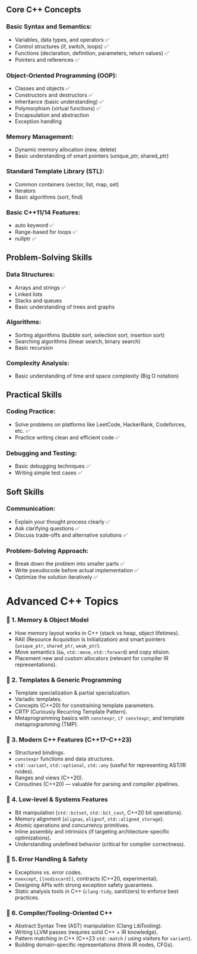 ## Core C++ Concepts

### Basic Syntax and Semantics:
- Variables, data types, and operators ✅
- Control structures (if, switch, loops) ✅
- Functions (declaration, definition, parameters, return values) ✅
- Pointers and references ✅

### Object-Oriented Programming (OOP):
- Classes and objects ✅
- Constructors and destructors ✅
- Inheritance (basic understanding) ✅
- Polymorphism (virtual functions) ✅
- Encapsulation and abstraction
- Exception handling

### Memory Management:
- Dynamic memory allocation (new, delete)
- Basic understanding of smart pointers (unique_ptr, shared_ptr)

### Standard Template Library (STL):
- Common containers (vector, list, map, set)
- Iterators
- Basic algorithms (sort, find)

### Basic C++11/14 Features:
- auto keyword ✅
- Range-based for loops ✅
- nullptr ✅

## Problem-Solving Skills

### Data Structures:
- Arrays and strings ✅
- Linked lists
- Stacks and queues
- Basic understanding of trees and graphs

### Algorithms:
- Sorting algorithms (bubble sort, selection sort, insertion sort)
- Searching algorithms (linear search, binary search)
- Basic recursion

### Complexity Analysis:
- Basic understanding of time and space complexity (Big O notation)

## Practical Skills

### Coding Practice:
- Solve problems on platforms like LeetCode, HackerRank, Codeforces, etc. ✅
- Practice writing clean and efficient code ✅

### Debugging and Testing:
- Basic debugging techniques ✅
- Writing simple test cases ✅

## Soft Skills

### Communication:
- Explain your thought process clearly ✅
- Ask clarifying questions ✅
- Discuss trade-offs and alternative solutions ✅

### Problem-Solving Approach:
- Break down the problem into smaller parts ✅
- Write pseudocode before actual implementation ✅
- Optimize the solution iteratively ✅

# Advanced C++ Topics

### 🔹 1. Memory & Object Model
- How memory layout works in C++ (stack vs heap, object lifetimes).
- RAII (Resource Acquisition Is Initialization) and smart pointers (`unique_ptr`, `shared_ptr`, `weak_ptr`).
- Move semantics (`&&`, `std::move`, `std::forward`) and copy elision.
- Placement new and custom allocators (relevant for compiler IR representations).

### 🔹 2. Templates & Generic Programming
- Template specialization & partial specialization.
- Variadic templates.
- Concepts (C++20) for constraining template parameters.
- CRTP (Curiously Recurring Template Pattern).
- Metaprogramming basics with `constexpr`, `if constexpr`, and template metaprogramming (TMP).

### 🔹 3. Modern C++ Features (C++17–C++23)
- Structured bindings.
- `constexpr` functions and data structures.
- `std::variant`, `std::optional`, `std::any` (useful for representing AST/IR nodes).
- Ranges and views (C++20).
- Coroutines (C++20) — valuable for parsing and compiler pipelines.

### 🔹 4. Low-level & Systems Features
- Bit manipulation (`std::bitset`, `std::bit_cast`, C++20 bit operations).
- Memory alignment (`alignas`, `alignof`, `std::aligned_storage`).
- Atomic operations and concurrency primitives.
- Inline assembly and intrinsics (if targeting architecture-specific optimizations).
- Understanding undefined behavior (critical for compiler correctness).

### 🔹 5. Error Handling & Safety
- Exceptions vs. error codes.
- `noexcept`, `[[nodiscard]]`, contracts (C++20, experimental).
- Designing APIs with strong exception safety guarantees.
- Static analysis tools in C++ (`clang-tidy`, sanitizers) to enforce best practices.

### 🔹 6. Compiler/Tooling-Oriented C++
- Abstract Syntax Tree (AST) manipulation (Clang LibTooling).
- Writing LLVM passes (requires solid C++ + IR knowledge).
- Pattern matching in C++ (C++23 `std::match` / using visitors for `variant`).
- Building domain-specific representations (think IR nodes, CFGs).
